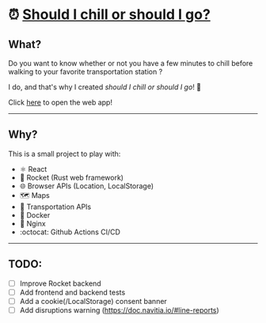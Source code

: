 # ⏰ [Should I chill or should I go?](https://www.shouldichillorshouldigo.com/)

## What?

Do you want to know whether or not you have a few minutes to chill before walking to your favorite transportation station ?

I do, and that's why I created *should I chill or should I go*! 🎉

Click [here](https://www.shouldichillorshouldigo.com/) to open the web app!

---

## Why?

This is a small project to play with:

- ⚛️ React
- 🦀 Rocket (Rust web framework)
- 🌐 Browser APIs (Location, LocalStorage)
- 🗺 Maps
- 🚆 Transportation APIs
- 🐋 Docker
- 🚀 Nginx
- :octocat: Github Actions CI/CD

---

## TODO:

- [ ] Improve Rocket backend
- [ ] Add frontend and backend tests
- [ ] Add a cookie(/LocalStorage) consent banner
- [ ] Add disruptions warning (https://doc.navitia.io/#line-reports)
